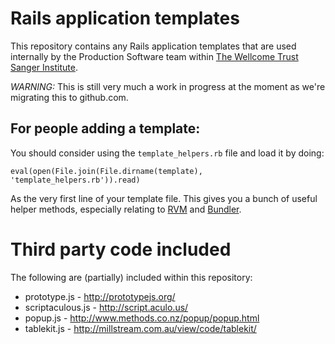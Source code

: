 Rails application templates
===========================
This repository contains any Rails application templates that are used internally by the Production Software team within [The Wellcome Trust Sanger Institute](http://sanger.ac.uk/).

*WARNING:* This is still very much a work in progress at the moment as we're migrating this to github.com.

For people adding a template:
-----------------------------
You should consider using the `template_helpers.rb` file and load it by doing:

    eval(open(File.join(File.dirname(template), 'template_helpers.rb')).read)

As the very first line of your template file.  This gives you a bunch of useful helper methods, especially relating to [RVM](http://rvm.beginrescueend.com/) and [Bundler](http://gembundler.com/).

Third party code included
=========================
The following are (partially) included within this repository:

* prototype.js     - http://prototypejs.org/
* scriptaculous.js - http://script.aculo.us/
* popup.js         - http://www.methods.co.nz/popup/popup.html
* tablekit.js      - http://millstream.com.au/view/code/tablekit/
